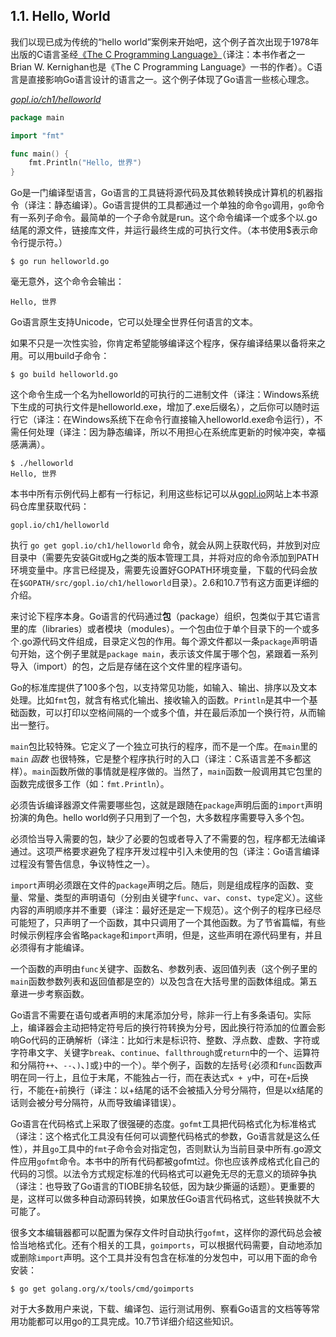 ## 1.1. Hello, World

我们以现已成为传统的“hello world”案例来开始吧，这个例子首次出现于1978年出版的C语言圣经[《The C Programming Language》](http://s3-us-west-2.amazonaws.com/belllabs-microsite-dritchie/cbook/index.html)（译注：本书作者之一Brian W. Kernighan也是《The C Programming Language》一书的作者）。C语言是直接影响Go语言设计的语言之一。这个例子体现了Go语言一些核心理念。

<u><i>gopl.io/ch1/helloworld</i></u>
```go
package main

import "fmt"

func main() {
	fmt.Println("Hello, 世界")
}
```

Go是一门编译型语言，Go语言的工具链将源代码及其依赖转换成计算机的机器指令（译注：静态编译）。Go语言提供的工具都通过一个单独的命令`go`调用，`go`命令有一系列子命令。最简单的一个子命令就是run。这个命令编译一个或多个以.go结尾的源文件，链接库文件，并运行最终生成的可执行文件。（本书使用$表示命令行提示符。）

```
$ go run helloworld.go
```

毫无意外，这个命令会输出：

```
Hello, 世界
```

Go语言原生支持Unicode，它可以处理全世界任何语言的文本。

如果不只是一次性实验，你肯定希望能够编译这个程序，保存编译结果以备将来之用。可以用build子命令：

```
$ go build helloworld.go
```

这个命令生成一个名为helloworld的可执行的二进制文件（译注：Windows系统下生成的可执行文件是helloworld.exe，增加了.exe后缀名），之后你可以随时运行它（译注：在Windows系统下在命令行直接输入helloworld.exe命令运行），不需任何处理（译注：因为静态编译，所以不用担心在系统库更新的时候冲突，幸福感满满）。

```
$ ./helloworld
Hello, 世界
```

本书中所有示例代码上都有一行标记，利用这些标记可以从[gopl.io](http://gopl.io)网站上本书源码仓库里获取代码：

```
gopl.io/ch1/helloworld
```

执行 `go get gopl.io/ch1/helloworld` 命令，就会从网上获取代码，并放到对应目录中（需要先安装Git或Hg之类的版本管理工具，并将对应的命令添加到PATH环境变量中。序言已经提及，需要先设置好GOPATH环境变量，下载的代码会放在`$GOPATH/src/gopl.io/ch1/helloworld`目录）。2.6和10.7节有这方面更详细的介绍。

来讨论下程序本身。Go语言的代码通过**包**（package）组织，包类似于其它语言里的库（libraries）或者模块（modules）。一个包由位于单个目录下的一个或多个.go源代码文件组成，目录定义包的作用。每个源文件都以一条`package`声明语句开始，这个例子里就是`package main`，表示该文件属于哪个包，紧跟着一系列导入（import）的包，之后是存储在这个文件里的程序语句。

Go的标准库提供了100多个包，以支持常见功能，如输入、输出、排序以及文本处理。比如`fmt`包，就含有格式化输出、接收输入的函数。`Println`是其中一个基础函数，可以打印以空格间隔的一个或多个值，并在最后添加一个换行符，从而输出一整行。

`main`包比较特殊。它定义了一个独立可执行的程序，而不是一个库。在`main`里的`main` *函数* 也很特殊，它是整个程序执行时的入口（译注：C系语言差不多都这样）。`main`函数所做的事情就是程序做的。当然了，`main`函数一般调用其它包里的函数完成很多工作（如：`fmt.Println`）。

必须告诉编译器源文件需要哪些包，这就是跟随在`package`声明后面的`import`声明扮演的角色。hello world例子只用到了一个包，大多数程序需要导入多个包。

必须恰当导入需要的包，缺少了必要的包或者导入了不需要的包，程序都无法编译通过。这项严格要求避免了程序开发过程中引入未使用的包（译注：Go语言编译过程没有警告信息，争议特性之一）。

`import`声明必须跟在文件的`package`声明之后。随后，则是组成程序的函数、变量、常量、类型的声明语句（分别由关键字`func`、`var`、`const`、`type`定义）。这些内容的声明顺序并不重要（译注：最好还是定一下规范）。这个例子的程序已经尽可能短了，只声明了一个函数，其中只调用了一个其他函数。为了节省篇幅，有些时候示例程序会省略`package`和`import`声明，但是，这些声明在源代码里有，并且必须得有才能编译。

一个函数的声明由`func`关键字、函数名、参数列表、返回值列表（这个例子里的`main`函数参数列表和返回值都是空的）以及包含在大括号里的函数体组成。第五章进一步考察函数。

Go语言不需要在语句或者声明的末尾添加分号，除非一行上有多条语句。实际上，编译器会主动把特定符号后的换行符转换为分号，因此换行符添加的位置会影响Go代码的正确解析（译注：比如行末是标识符、整数、浮点数、虚数、字符或字符串文字、关键字`break`、`continue`、`fallthrough`或`return`中的一个、运算符和分隔符`++`、`--`、`)`、`]`或`}`中的一个）。举个例子，函数的左括号`{`必须和`func`函数声明在同一行上，且位于末尾，不能独占一行，而在表达式`x + y`中，可在`+`后换行，不能在`+`前换行（译注：以+结尾的话不会被插入分号分隔符，但是以x结尾的话则会被分号分隔符，从而导致编译错误）。

Go语言在代码格式上采取了很强硬的态度。`gofmt`工具把代码格式化为标准格式（译注：这个格式化工具没有任何可以调整代码格式的参数，Go语言就是这么任性），并且`go`工具中的`fmt`子命令会对指定包，否则默认为当前目录中所有.go源文件应用`gofmt`命令。本书中的所有代码都被gofmt过。你也应该养成格式化自己的代码的习惯。以法令方式规定标准的代码格式可以避免无尽的无意义的琐碎争执（译注：也导致了Go语言的TIOBE排名较低，因为缺少撕逼的话题）。更重要的是，这样可以做多种自动源码转换，如果放任Go语言代码格式，这些转换就不大可能了。

很多文本编辑器都可以配置为保存文件时自动执行`gofmt`，这样你的源代码总会被恰当地格式化。还有个相关的工具，`goimports`，可以根据代码需要，自动地添加或删除`import`声明。这个工具并没有包含在标准的分发包中，可以用下面的命令安装：

```
$ go get golang.org/x/tools/cmd/goimports
```

对于大多数用户来说，下载、编译包、运行测试用例、察看Go语言的文档等等常用功能都可以用go的工具完成。10.7节详细介绍这些知识。
